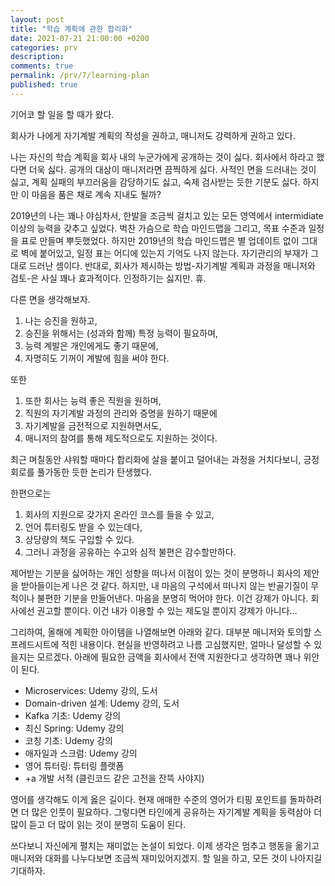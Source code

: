 ```yaml
---
layout: post
title: "학습 계획에 관한 합리화"
date: 2021-07-21 21:00:00 +0200
categories: prv
description: 
comments: true
permalink: /prv/7/learning-plan
published: true
---
```


기어코 할 일을 할 때가 왔다.

회사가 나에게 자기계발 계획의 작성을 권하고, 매니저도 강력하게 권하고 있다.

나는 자신의 학습 계획을 회사 내의 누군가에게 공개하는 것이 싫다. 회사에서 하라고 했다면 더욱 싫다. 공개의 대상이 매니저라면 끔찍하게 싫다. 사적인 면을 드러내는 것이 싫고, 계획 실패의 부끄러움을 감당하기도 싫고, 숙제 검사받는 듯한 기분도 싫다. 하지만 이 마음을 품은 채로 계속 지내도 될까?

2019년의 나는 꽤나 야심차서, 한발을 조금씩 걸치고 있는 모든 영역에서 intermidiate 이상의 능력을 갖추고 싶었다. 벅찬 가슴으로 학습 마인드맵을 그리고, 목표 수준과 일정을 표로 만들며 뿌듯했었다. 하지만 2019년의 학습 마인드맵은 별 업데이트 없이 그대로 벽에 붙어있고, 일정 표는 어디에 있는지 기억도 나지 않는다. 자기관리의 부재가 그대로 드러난 셈이다. 반대로, 회사가 제시하는 방법-자기계발 계획과 과정을 매니저와 검토-은 사실 꽤나 효과적이다. 인정하기는 싫지만. 휴.

다른 면을 생각해보자.

1. 나는 승진을 원하고,
2. 승진을 위해서는 (성과와 함께) 특정 능력이 필요하며,
3. 능력 계발은 개인에게도 좋기 때문에,
4. 자명히도 기꺼이 계발에 힘을 써야 한다.

또한

1. 또한 회사는 능력 좋은 직원을 원하며,
2. 직원의 자기계발 과정의 관리와 증명을 원하기 때문에
3. 자기계발을 금전적으로 지원하면서도,
4. 매니저의 참여를 통해 제도적으로도 지원하는 것이다.

최근 며칠동안 샤워할 때마다 합리화에 살을 붙이고 덜어내는 과정을 거치다보니, 긍정회로를 풀가동한 듯한 논리가 탄생했다.

한편으로는

1. 회사의 지원으로 갖가지 온라인 코스를 들을 수 있고,
2. 언어 튜터링도 받을 수 있는데다,
3. 상당량의 책도 구입할 수 있다.
4. 그러니 과정을 공유하는 수고와 심적 불편은 감수할만하다.

제어받는 기분을 싫어하는 개인 성향을 떠나서 이점이 있는 것이 분명하니 회사의 제안을 받아들이는게 나은 것 같다. 하지만, 내 마음의 구석에서 떠나지 않는 반골기질이 무척이나 불편한 기분을 만들어낸다. 마음을 분명히 먹어야 한다. 이건 강제가 아니다. 회사에선 권고할 뿐이다. 이건 내가 이용할 수 있는 제도일 뿐이지 강제가 아니다…

그리하여, 올해에 계획한 아이템을 나열해보면 아래와 같다. 대부분 매니저와 토의할 스프레드시트에 적힌 내용이다. 현실을 반영하려고 나름 고심했지만, 얼마나 달성할 수 있을지는 모르겠다. 아래에 필요한 금액을 회사에서 전액 지원한다고 생각하면 꽤나 위안이 된다.

- Microservices: Udemy 강의, 도서
- Domain-driven 설계: Udemy 강의, 도서
- Kafka 기초: Udemy 강의
- 최신 Spring: Udemy 강의
- 코칭 기초: Udemy 강의
- 애자일과 스크럼: Udemy 강의
- 영어 튜터링: 튜터링 플랫폼
- +a 개발 서적 (클린코드 같은 고전을 잔뜩 사야지)

영어를 생각해도 이게 옳은 길이다. 현재 애매한 수준의 영어가 티핑 포인트를 돌파하려면 더 많은 인풋이 필요하다. 그렇다면 타인에게 공유하는 자기계발 계획을 동력삼아 더 많이 듣고 더 많이 읽는 것이 분명히 도움이 된다.

쓰다보니 자신에게 펼치는 재미없는 논설이 되었다. 이제 생각은 멈추고 행동을 옮기고 매니저와 대화를 나누다보면 조금씩 재미있어지겠지. 할 일을 하고, 모든 것이 나아지길 기대하자.